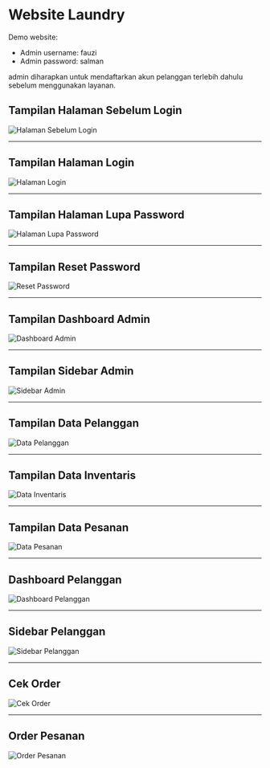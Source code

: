 # Website Laundry

Demo website:
- Admin username: fauzi
- Admin password: salman

admin diharapkan untuk mendaftarkan akun pelanggan terlebih dahulu sebelum menggunakan layanan.

## Tampilan Halaman Sebelum Login

![Halaman Sebelum Login](https://github.com/salfazi/website_laundry/assets/121502387/3355ead6-4e2e-48d0-a478-f84594994de8)

---

## Tampilan Halaman Login

![Halaman Login](https://github.com/salfazi/website_laundry/assets/121502387/a00fb6de-8ef4-47d1-889d-ce20266658b9)

---

## Tampilan Halaman Lupa Password

![Halaman Lupa Password](https://github.com/salfazi/website_laundry/assets/121502387/98a33ea5-acff-43b3-9b99-d70deaac73c6)

---

## Tampilan Reset Password

![Reset Password](https://github.com/salfazi/website_laundry/assets/121502387/e56b8dbd-466a-41fb-b903-e9b923f12006)

---

## Tampilan Dashboard Admin

![Dashboard Admin](https://github.com/salfazi/website_laundry/assets/121502387/460ccb70-55e7-456a-8adf-a9ae76a7ef95)

---

## Tampilan Sidebar Admin

![Sidebar Admin](https://github.com/salfazi/website_laundry/assets/121502387/86ba8569-1991-4843-ab2c-ed0d73bd312f)

---

## Tampilan Data Pelanggan

![Data Pelanggan](https://github.com/salfazi/website_laundry/assets/121502387/bf32f426-2c64-421e-a59b-a82276d630b1)

---

## Tampilan Data Inventaris

![Data Inventaris](https://github.com/salfazi/website_laundry/assets/121502387/6b60e59a-9058-40e3-a293-bee78df7d872)

---

## Tampilan Data Pesanan

![Data Pesanan](https://github.com/salfazi/website_laundry/assets/121502387/71a17647-e678-4e8c-abc1-1067df5fbd27)

---

## Dashboard Pelanggan

![Dashboard Pelanggan](https://github.com/salfazi/website_laundry/assets/121502387/4fc63a1a-cd98-4e53-b958-a27b58ecf544)

---

## Sidebar Pelanggan

![Sidebar Pelanggan](https://github.com/salfazi/website_laundry/assets/121502387/d870a4b7-7845-495f-9233-d35301a43b5f)

---

## Cek Order

![Cek Order](https://github.com/salfazi/website_laundry/assets/121502387/14f7eb9b-4d50-41bd-b5a4-f08fdad6868f)

---

## Order Pesanan

![Order Pesanan](https://github.com/salfazi/website_laundry/assets/121502387/d400f801-5fcd-45b1-a583-63879839c70f)
